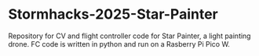 # Stormhacks-2025-Star-Painter
Repository for CV and flight controller code for Star Painter, a light painting drone.
FC code is written in python and run on a Rasberry Pi Pico W.

